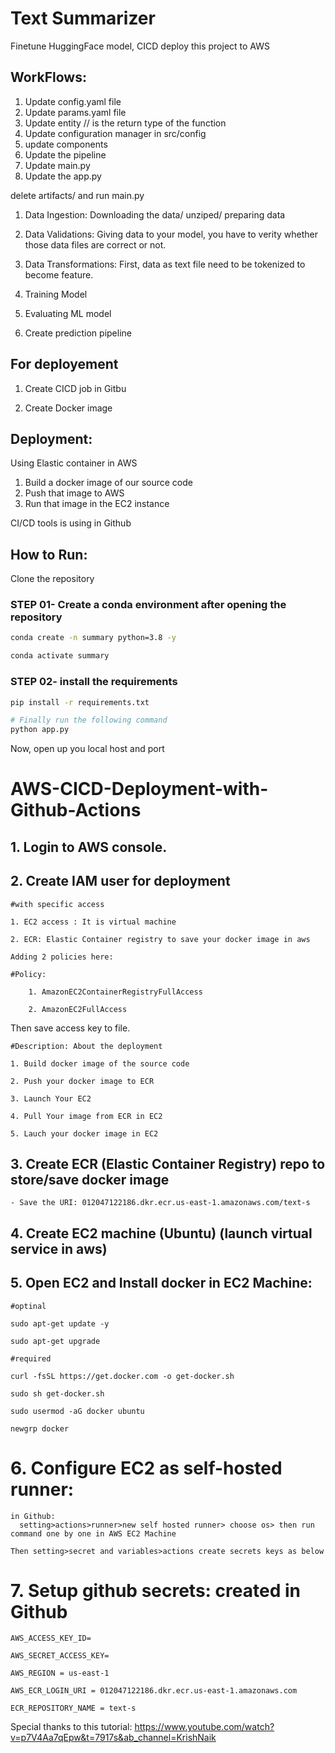 # Text Summarizer
Finetune HuggingFace model, CICD deploy this project to AWS

## WorkFlows:

1. Update config.yaml file
2. Update params.yaml file
3. Update entity // is the return type of the function
4. Update configuration manager in src/config
5. update components
6. Update the pipeline
7. Update main.py
8. Update the app.py

delete artifacts/ and run main.py


1. Data Ingestion:
    Downloading the data/ unziped/ preparing data

2. Data Validations:
    Giving data to your model, you have to verity whether those data files are correct or not.

3. Data Transformations:
    First, data as text file need to be tokenized to become feature.

4. Training Model

5. Evaluating ML model

6. Create prediction pipeline

## For deployement
1. Create CICD job in Gitbu

2. Create Docker image

## Deployment:
  Using Elastic container in AWS
  1. Build a docker image of our source code
  2. Push that image to AWS
  3. Run that image in the EC2 instance

  CI/CD tools is using in Github


  ## How to Run:


Clone the repository

### STEP 01- Create a conda environment after opening the repository

```bash
conda create -n summary python=3.8 -y
```

```bash
conda activate summary
```


### STEP 02- install the requirements
```bash
pip install -r requirements.txt
```


```bash
# Finally run the following command
python app.py
```

Now, open up you local host and port





# AWS-CICD-Deployment-with-Github-Actions

## 1. Login to AWS console.

## 2. Create IAM user for deployment

	#with specific access

	1. EC2 access : It is virtual machine

	2. ECR: Elastic Container registry to save your docker image in aws

    Adding 2 policies here:
      
    #Policy:

        1. AmazonEC2ContainerRegistryFullAccess

        2. AmazonEC2FullAccess

  Then save access key to file.

	#Description: About the deployment

	1. Build docker image of the source code

	2. Push your docker image to ECR

	3. Launch Your EC2 

	4. Pull Your image from ECR in EC2

	5. Lauch your docker image in EC2

	
	
## 3. Create ECR (Elastic Container Registry) repo to store/save docker image
    - Save the URI: 012047122186.dkr.ecr.us-east-1.amazonaws.com/text-s
	
## 4. Create EC2 machine (Ubuntu) (launch virtual service in aws)

## 5. Open EC2 and Install docker in EC2 Machine:
	
	
	#optinal

	sudo apt-get update -y

	sudo apt-get upgrade
	
	#required

	curl -fsSL https://get.docker.com -o get-docker.sh

	sudo sh get-docker.sh

	sudo usermod -aG docker ubuntu

	newgrp docker
	
# 6. Configure EC2 as self-hosted runner:
    in Github: 
      setting>actions>runner>new self hosted runner> choose os> then run command one by one in AWS EC2 Machine

    Then setting>secret and variables>actions create secrets keys as below

# 7. Setup github secrets: created in Github

    AWS_ACCESS_KEY_ID= 

    AWS_SECRET_ACCESS_KEY=

    AWS_REGION = us-east-1

    AWS_ECR_LOGIN_URI = 012047122186.dkr.ecr.us-east-1.amazonaws.com

    ECR_REPOSITORY_NAME = text-s


Special thanks to this tutorial: https://www.youtube.com/watch?v=p7V4Aa7qEpw&t=7917s&ab_channel=KrishNaik